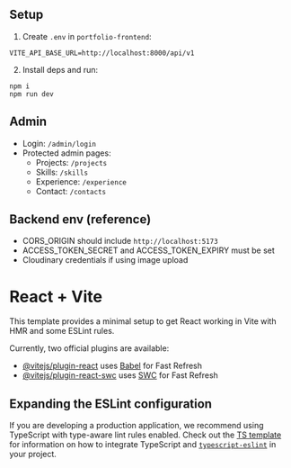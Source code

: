 ## Setup

1. Create `.env` in `portfolio-frontend`:

```
VITE_API_BASE_URL=http://localhost:8000/api/v1
```

2. Install deps and run:

```
npm i
npm run dev
```

## Admin

- Login: `/admin/login`
- Protected admin pages:
  - Projects: `/projects`
  - Skills: `/skills`
  - Experience: `/experience`
  - Contact: `/contacts`

## Backend env (reference)

- CORS_ORIGIN should include `http://localhost:5173`
- ACCESS_TOKEN_SECRET and ACCESS_TOKEN_EXPIRY must be set
- Cloudinary credentials if using image upload

# React + Vite

This template provides a minimal setup to get React working in Vite with HMR and some ESLint rules.

Currently, two official plugins are available:

- [@vitejs/plugin-react](https://github.com/vitejs/vite-plugin-react/blob/main/packages/plugin-react) uses [Babel](https://babeljs.io/) for Fast Refresh
- [@vitejs/plugin-react-swc](https://github.com/vitejs/vite-plugin-react/blob/main/packages/plugin-react-swc) uses [SWC](https://swc.rs/) for Fast Refresh

## Expanding the ESLint configuration

If you are developing a production application, we recommend using TypeScript with type-aware lint rules enabled. Check out the [TS template](https://github.com/vitejs/vite/tree/main/packages/create-vite/template-react-ts) for information on how to integrate TypeScript and [`typescript-eslint`](https://typescript-eslint.io) in your project.
